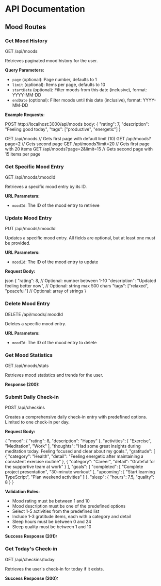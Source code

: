 # API Documentation

## Mood Routes

### Get Mood History

GET /api/moods

Retrieves paginated mood history for the user.

**Query Parameters:**

- `page` (optional): Page number, defaults to 1
- `limit` (optional): Items per page, defaults to 10
- `startDate` (optional): Filter moods from this date (inclusive), format: YYYY-MM-DD
- `endDate` (optional): Filter moods until this date (inclusive), format: YYYY-MM-DD

**Example Requests:**

POST http://localhost:3000/api/moods
body: {
"rating": 7,
"description": "Feeling good today",
"tags": ["productive", "energetic"]
}

GET /api/moods // Gets first page with default limit (10)
GET /api/moods?page=2 // Gets second page
GET /api/moods?limit=20 // Gets first page with 20 items
GET /api/moods?page=2&limit=15 // Gets second page with 15 items per page

### Get Specific Mood Entry

GET /api/moods/:moodId

Retrieves a specific mood entry by its ID.

**URL Parameters:**

- `moodId`: The ID of the mood entry to retrieve

### Update Mood Entry

PUT /api/moods/:moodId

Updates a specific mood entry. All fields are optional, but at least one must be provided.

**URL Parameters:**

- `moodId`: The ID of the mood entry to update

**Request Body:**

json
{
"rating": 8, // Optional: number between 1-10
"description": "Updated feeling better now", // Optional: string max 500 chars
"tags": ["relaxed", "peaceful"] // Optional: array of strings
}

### Delete Mood Entry

DELETE /api/moods/:moodId

Deletes a specific mood entry.

**URL Parameters:**

- `moodId`: The ID of the mood entry to delete

### Get Mood Statistics

GET /api/moods/stats

Retrieves mood statistics and trends for the user.

**Response (200):**

### Submit Daily Check-in

POST /api/checkins

Creates a comprehensive daily check-in entry with predefined options. Limited to one check-in per day.

**Request Body:**

{
"mood": {
"rating": 8,
"description": "Happy"
},
"activities": [
"Exercise",
"Meditation",
"Work"
],
"thoughts": "Had some great insights during meditation today. Feeling focused and clear about my goals.",
"gratitude": [
{
"category": "Health",
"detail": "Feeling energetic after maintaining a consistent exercise routine"
},
{
"category": "Career",
"detail": "Grateful for the supportive team at work"
}
],
"goals": {
"completed": [
"Complete project presentation",
"30-minute workout"
],
"upcoming": [
"Start learning TypeScript",
"Plan weekend activities"
]
},
"sleep": {
"hours": 7.5,
"quality": 8
}
}

**Validation Rules:**

- Mood rating must be between 1 and 10
- Mood description must be one of the predefined options
- Select 1-5 activities from the predefined list
- Include 1-3 gratitude items, each with a category and detail
- Sleep hours must be between 0 and 24
- Sleep quality must be between 1 and 10

**Success Response (201):**

### Get Today's Check-in

GET /api/checkins/today

Retrieves the user's check-in for today if it exists.

**Success Response (200):**
